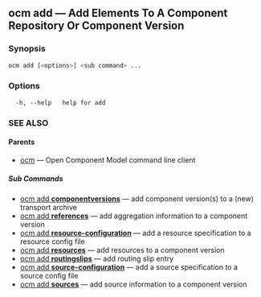 ## ocm add &mdash; Add Elements To A Component Repository Or Component Version

### Synopsis

```bash
ocm add [<options>] <sub command> ...
```

### Options

```
  -h, --help   help for add
```

### SEE ALSO

#### Parents

* [ocm](ocm.md)	 &mdash; Open Component Model command line client


##### Sub Commands

* [ocm add <b>componentversions</b>](ocm_add_componentversions.md)	 &mdash; add component version(s) to a (new) transport archive
* [ocm add <b>references</b>](ocm_add_references.md)	 &mdash; add aggregation information to a component version
* [ocm add <b>resource-configuration</b>](ocm_add_resource-configuration.md)	 &mdash; add a resource specification to a resource config file
* [ocm add <b>resources</b>](ocm_add_resources.md)	 &mdash; add resources to a component version
* [ocm add <b>routingslips</b>](ocm_add_routingslips.md)	 &mdash; add routing slip entry
* [ocm add <b>source-configuration</b>](ocm_add_source-configuration.md)	 &mdash; add a source specification to a source config file
* [ocm add <b>sources</b>](ocm_add_sources.md)	 &mdash; add source information to a component version
